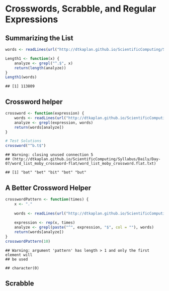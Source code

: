 Crosswords, Scrabble, and Regular Expressions
========================
## Summarizing the List

```r
words <- readLines(url("http://dtkaplan.github.io/ScientificComputing/Syllabus/Daily/Day-07/word_list_moby_crossword-flat/word_list_moby_crossword.flat.txt"))

Length1 <- function(x) {
    analyze <- grepl("^.$", x)
    return(length(analyze))
}
Length1(words)
```

```
## [1] 113809
```

## Crossword helper

```r
crossword <- function(expression) {
    words <- readLines(url("http://dtkaplan.github.io/ScientificComputing/Syllabus/Daily/Day-07/word_list_moby_crossword-flat/word_list_moby_crossword.flat.txt"))
    analyze <- grepl(expression, words)
    return(words[analyze])
}

# Test Solutions
crossword("^b.t$")
```

```
## Warning: closing unused connection 5
## (http://dtkaplan.github.io/ScientificComputing/Syllabus/Daily/Day-07/word_list_moby_crossword-flat/word_list_moby_crossword.flat.txt)
```

```
## [1] "bat" "bet" "bit" "bot" "but"
```

## A Better Crossword Helper

```r
crosswordPattern <- function(times) {
    x <- "."
    
    words <- readLines(url("http://dtkaplan.github.io/ScientificComputing/Syllabus/Daily/Day-07/word_list_moby_crossword-flat/word_list_moby_crossword.flat.txt"))
    
    expression <- rep(x, times)
    analyze <- grepl(paste("^", expression, "$", col = ""), words)
    return(words[analyze])
}
crosswordPattern(10)
```

```
## Warning: argument 'pattern' has length > 1 and only the first element will
## be used
```

```
## character(0)
```

## Scrabble 


